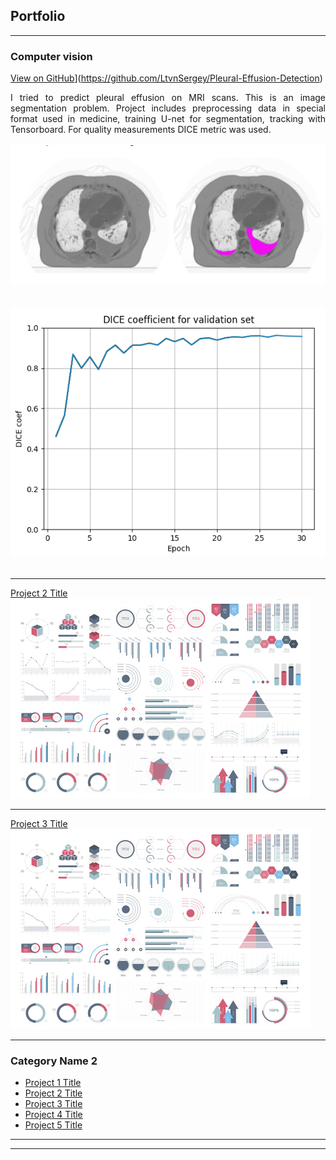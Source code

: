 ## Portfolio

---

### Computer vision

[View on GitHub](https://img.shields.io/badge/GitHub-View_on_GitHub-blue?logo=GitHub)](https://github.com/LtvnSergey/Pleural-Effusion-Detection)

<div style="text-align: justify"> I tried to predict pleural effusion on MRI scans. This is an image segmentation problem. Project includes preprocessing data in special format used in medicine,  training U-net for segmentation, tracking with Tensorboard. For quality measurements DICE metric was used.    </div>
<br>
<center><img src="images/pleural_1.png"/></center>
<br>
<br>
<center><img src="images/pleural_2.png"/></center>
<br>

---
[Project 2 Title](/pdf/sample_presentation.pdf)
<img src="images/dummy_thumbnail.jpg?raw=true"/>

---
[Project 3 Title](http://example.com/)
<img src="images/dummy_thumbnail.jpg?raw=true"/>

---

### Category Name 2

- [Project 1 Title](http://example.com/)
- [Project 2 Title](http://example.com/)
- [Project 3 Title](http://example.com/)
- [Project 4 Title](http://example.com/)
- [Project 5 Title](http://example.com/)

---




---

